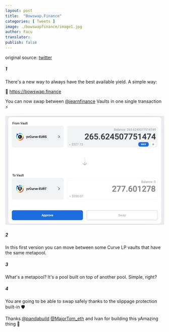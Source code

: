 ```yaml
---
layout: post
title:  "Bowswap.Finance"
categories: [ Tweets ]
image: ./bowswapfinance/image1.jpg
author: Facu
translator:
publish: false
---
```


original source: [twitter](https://twitter.com/fameal/status/1424857239505018880)

##### 1

There's a new way to always have the best available yield. A simple way:

🏹 https://bowswap.finance

You can now swap between [@iearnfinance](https://twitter.com/iearnfinance) Vaults in one single transaction ⚡️

![](image1.jpg)

##### 2

In this first version you can move between some Curve LP vaults that have the same metapool.

##### 3

What's a metapool? It's a pool built on top of another pool. Simple, right?

##### 4

You are going to be able to swap safely thanks to the slippage protection built-in 🛡️

Thanks [@pandabuild](https://twitter.com/pandabuild) [@MajorTom_eth](https://twitter.com/MajorTom_eth) and Ivan for building this yAmazing thing 🚀
